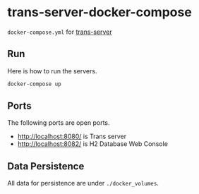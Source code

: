 # trans-server-docker-compose
`docker-compose.yml` for [trans-server](https://github.com/nwtgck/trans-server-akka)

## Run

Here is how to run the servers.

```bash
docker-compose up
```

## Ports

The following ports are open ports.

* <http://localhost:8080/> is Trans server
* <http://localhost:8082/> is H2 Database Web Console

## Data Persistence
All data for persistence are under `./docker_volumes`.

